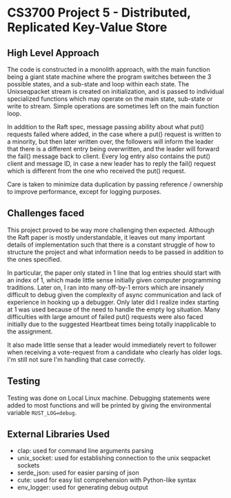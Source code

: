 # CS3700 Project 5 - Distributed, Replicated Key-Value Store

## High Level Approach

The code is constructed in a monolith approach, with the main function being a giant state machine where the program switches between the 3 possible states, and a sub-state and loop within each state. The Unixseqpacket stream is created on initialization, and is passed to individual specialized functions which may operate on the main state, sub-state or write to stream. Simple operations are sometimes left on the main function loop. 

In addition to the Raft spec, message passing ability about what put() requests failed where added, in the case where a put() request is written to a minority, but then later written over, the followers will inform the leader that there is a different entry being overwritten, and the leader will forward the fail() message back to client. Every log entry also contains the put() client and message ID, in case a new leader has to reply the fail() request which is different from the one who received the put() request.

Care is taken to minimize data duplication by passing reference / ownership to improve performance, except for logging purposes.

## Challenges faced

This project proved to be way more challenging then expected. Although the Raft paper is mostly understandable, it leaves out many important details of implementation such that there is a constant struggle of how to structure the project and what information needs to be passed in addition to the ones specified. 

In particular, the paper only stated in 1 line that log entries should start with an index of 1, which made little sense initially given computer programming traditions. Later on, I ran into many off-by-1 errors which are insanely difficult to debug given the complexity of async communication and lack of experience in hooking up a debugger. Only later did I realize index starting at 1 was used because of the need to handle the empty log situation. Many difficulties with large amount of failed put() requests were also faced initially due to the suggested Heartbeat times being totally inapplicable to the assignment.

It also made little sense that a leader would immediately revert to follower when receiving a vote-request from a candidate who clearly has older logs. I'm still not sure I'm handling that case correctly.

## Testing

Testing was done on Local Linux machine. Debugging statements were added to most functions and will be printed by giving the environmental variable `RUST_LOG=debug`.

## External Libraries Used

- clap: used for command line arguments parsing 
- unix_socket: used for establishing connection to the unix seqpacket sockets
- serde_json: used for easier parsing of json
- cute: used for easy list comprehension with Python-like syntax
- env_logger: used for generating debug output
